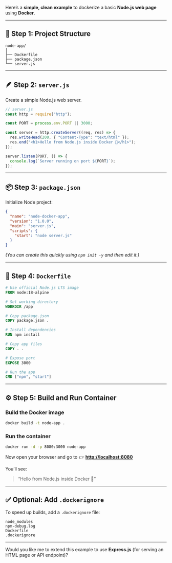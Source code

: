 Here’s a **simple, clean example** to dockerize a basic **Node.js web page** using **Docker**.

---

## 🧩 Step 1: Project Structure

```
node-app/
│
├── Dockerfile
├── package.json
└── server.js
```

---

## 🪶 Step 2: `server.js`

Create a simple Node.js web server.

```js
// server.js
const http = require("http");

const PORT = process.env.PORT || 3000;

const server = http.createServer((req, res) => {
  res.writeHead(200, { "Content-Type": "text/html" });
  res.end("<h1>Hello from Node.js inside Docker 🐳</h1>");
});

server.listen(PORT, () => {
  console.log(`Server running on port ${PORT}`);
});
```

---

## 📦 Step 3: `package.json`

Initialize Node project:

```json
{
  "name": "node-docker-app",
  "version": "1.0.0",
  "main": "server.js",
  "scripts": {
    "start": "node server.js"
  }
}
```

*(You can create this quickly using `npm init -y` and then edit it.)*

---

## 🧱 Step 4: `Dockerfile`

```dockerfile
# Use official Node.js LTS image
FROM node:18-alpine

# Set working directory
WORKDIR /app

# Copy package.json
COPY package.json .

# Install dependencies
RUN npm install

# Copy app files
COPY . .

# Expose port
EXPOSE 3000

# Run the app
CMD ["npm", "start"]
```

---

## ⚙️ Step 5: Build and Run Container

### Build the Docker image

```bash
docker build -t node-app .
```

### Run the container

```bash
docker run -d -p 8080:3000 node-app
```

Now open your browser and go to 👉
**[http://localhost:8080](http://localhost:8080)**

You’ll see:

> “Hello from Node.js inside Docker 🐳”

---

## ✅ Optional: Add `.dockerignore`

To speed up builds, add a `.dockerignore` file:

```
node_modules
npm-debug.log
Dockerfile
.dockerignore
```

---

Would you like me to extend this example to use **Express.js** (for serving an HTML page or API endpoint)?
